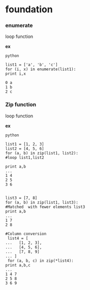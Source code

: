 # foundation
### enumerate
loop function

**ex**
```
python

list1 = ['a', 'b', 'c']
for (i, x) in enumerate(list1):
print i,x

0 a
1 b
2 c
```

### Zip function
loop function

**ex**
```
python

list1 = [1, 2, 3]
list2 = [4, 5, 6]
for (a, b) in zip(list1, list2):   
#loop list1,list2

print a,b
... 
1 4
2 5
3 6


list3 = [7, 8]
for (a, b) in zip(list1, list3):   
#Matched  with fewer elements list3
print a,b
... 
1 7
2 8

#Column conversion
 list4 = [
...   [1, 2, 3],
...   [4, 5, 6],
...   [7, 8, 9]
... ]
 for (a, b, c) in zip(*list4):
print a,b,c
... 
1 4 7
2 5 8
3 6 9
```
